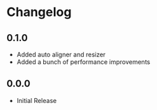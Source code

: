 Changelog
=========

0.1.0
---
* Added auto aligner and resizer
* Added a bunch of performance improvements

0.0.0
---
* Initial Release
